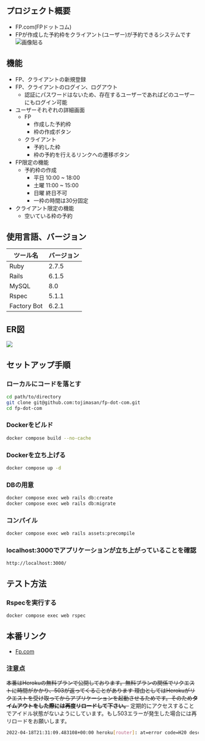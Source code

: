 ## プロジェクト概要
- FP.com(FPドットコム)
- FPが作成した予約枠をクライアント(ユーザー)が予約できるシステムです
![画像貼る](https://user-images.githubusercontent.com/46068674/163881315-9a3cf248-18be-4c7f-b8d5-f9458429655c.png)

## 機能
- FP、クライアントの新規登録
- FP、クライアントのログイン、ログアウト
  - 認証にパスワードはないため、存在するユーザーであればどのユーザーにもログイン可能
- ユーザーそれぞれの詳細画面
  - FP
    - 作成した予約枠
    - 枠の作成ボタン
  - クライアント
    - 予約した枠
    - 枠の予約を行えるリンクへの遷移ボタン
- FP限定の機能
  - 予約枠の作成
    - 平日 10:00 ~ 18:00
    - 土曜 11:00 ~ 15:00
    - 日曜 終日不可
    - 一枠の時間は30分固定
- クライアント限定の機能
  - 空いている枠の予約

## 使用言語、バージョン

| ツール名 | バージョン |
| ----------- | ----------- |
| Ruby | 2.7.5 |
| Rails | 6.1.5 |
| MySQL | 8.0 |
| Rspec | 5.1.1 |
| Factory Bot | 6.2.1 |

## ER図

![](https://user-images.githubusercontent.com/46068674/163883843-157035eb-0746-4426-a3d8-18e4a879b8f9.png)

## セットアップ手順

### ローカルにコードを落とす
```bash
cd path/to/directory
git clone git@github.com:tojimasan/fp-dot-com.git
cd fp-dot-com
```

### Dockerをビルド
```bash
docker compose build --no-cache
```

### Dockerを立ち上げる
```bash
docker compose up -d
```

### DBの用意
```bash
docker compose exec web rails db:create
docker compose exec web rails db:migrate
```

### コンパイル
```bash
docker compose exec web rails assets:precompile
```

### localhost:3000でアプリケーションが立ち上がっていることを確認
```
http://localhost:3000/
```

## テスト方法

### Rspecを実行する
```bash
docker compose exec web rspec
```

## 本番リンク

- [Fp.com](https://fp-dot-com.herokuapp.com/)

### 注意点
~~本番はHerokuの無料プランで公開しております。無料プランの関係でリクエストに時間がかかり、503が返ってくることがあります
理由としてはHerokuがリクエストを受け取ってからアプリケーションを起動させるためです。そのため**タイムアウトをした際には再度リロードして下さい。**~~
定期的にアクセスすることでアイドル状態がないようにしています。もし503エラーが発生した場合には再リロードをお願いします。
```bash
2022-04-18T21:31:09.483108+00:00 heroku[router]: at=error code=H20 desc="App boot timeout" method=GET path="/" host=fp-dot-com.herokuapp.com request_id=ad931152-d7f5-4b5b-ab91-88dfbcb30aa5 fwd="153.139.174.138" dyno= connect= service= status=503 bytes= protocol=https
```
